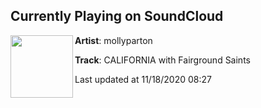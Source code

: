 ## Currently Playing on SoundCloud

[<img align="left" width="100" src="https://i1.sndcdn.com/artworks-000675435538-3qgc2e-t50x50.jpg">](https://soundcloud.com/user-697920353/california?in=saxurn/sets/dancing-landscapes)

**Artist**: mollyparton 

**Track**: CALIFORNIA with Fairground Saints

Last updated at 11/18/2020 08:27
